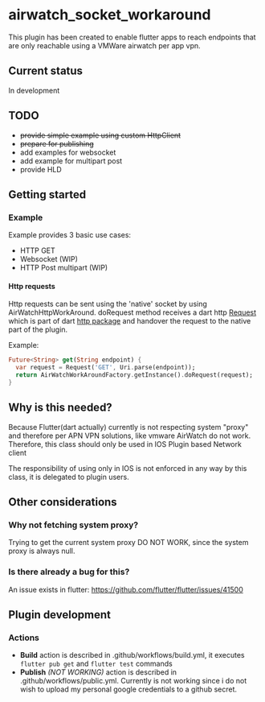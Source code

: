 # airwatch_socket_workaround

This plugin has been created to enable flutter apps to reach endpoints that are only reachable using a VMWare airwatch per app vpn.  

## Current status
In development  
## TODO
- <s>provide simple example using custom HttpClient</s>
- <s>prepare for publishing</s>
- add examples for websocket 
- add example for multipart post
- provide HLD

## Getting started

### Example
Example provides 3 basic use cases:
- HTTP GET
- Websocket (WIP)
- HTTP Post multipart (WIP)

#### Http requests
Http requests can be sent using the 'native' socket by using AirWatchHttpWorkAround.
doRequest method receives a dart http [Request](https://pub.dev/documentation/http/latest/http/Request-class.html ) which is part of dart [http package](https://pub.dev/documentation/http/latest/)
and handover the request to the native part of the plugin. 

Example:
```dart
Future<String> get(String endpoint) {
  var request = Request('GET', Uri.parse(endpoint));
  return AirWatchWorkAroundFactory.getInstance().doRequest(request);  
}

```

## Why is this needed?   
Because Flutter(dart actually) currently is not respecting system "proxy" and therefore
per APN VPN solutions, like vmware AirWatch do not work.
Therefore, this class should only be used in IOS Plugin based Network client

The responsibility of using only in IOS is not enforced in any way by this class, it is delegated to plugin users.


## Other considerations
### Why not fetching system proxy?
Trying to get the current system proxy DO NOT WORK, since the system proxy is always null.

### Is there already a bug for this?
An issue exists in flutter: https://github.com/flutter/flutter/issues/41500

## Plugin development

### Actions
- **Build** action is described in .github/workflows/build.yml, it executes `flutter pub get` and `flutter test` commands
- **Publish** _(NOT WORKING)_ action is described in .github/workflows/public.yml. Currently is not working since i do not wish to upload my personal google credentials to a github secret.




